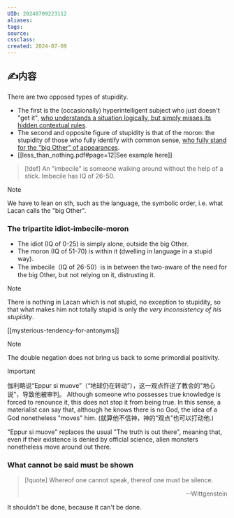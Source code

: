 ```yaml
---
UID: 20240709223112 
aliases: 
tags: 
source: 
cssclass: 
created: 2024-07-09
---
```


## ✍内容
There are two opposed types of stupidity.
- The first is the (occasionally) hyperintelligent subject who just doesn't "get it", <u>who understands a situation logically, but simply misses its hidden contextual rules</u>.
- The second and opposite figure of stupidity is that of the moron: the stupidity of those who fully identify with common sense, <u>who fully stand for the "big Other" of appearances</u>.
- [[less_than_nothing.pdf#page=12|See example here]]

> [!def]
> An "imbecile" is someone walking around without the help of a stick.
> Imbecile has IQ of 26-50.

> [!NOTE]
> We have to lean on sth, such as the language, the symbolic order, i.e. what Lacan calls the "big Other".

### The tripartite idiot-imbecile-moron
- The idiot (IQ of 0-25) is simply alone, outside the big Other.
- The moron (IQ of 51-70) is within it (dwelling in language in a stupid way).
- The imbecile（IQ of 26-50）is in between the two-aware of the need for the big Other, but not relying on it, distrusting it.



> [!NOTE]
> There is nothing in Lacan which is not stupid, no exception to stupidity, so that what makes him not totally stupid is only *the very inconsistency of his stupidity*.

[[mysterious-tendency-for-antonyms]]
> [!NOTE]
> The double negation does not bring us back to some primordial positivity.

> [!IMPORTANT]
> 伽利略说“Eppur si muove”（“地球仍在转动”），这一观点忤逆了教会的"地心说"，导致他被审判。
> Although someone who possesses true knowledge is forced to renounce it, this does not stop it from being true.
> In this sense, a materialist can say that, although he knows there is no God, the idea of a God nonetheless "moves" him. (就算他不信神，神的“观点”也可以打动他.)

"Eppur si muove" replaces the usual "The truth is out there", meaning that, even if their existence is denied by official science, alien monsters nonetheless move around out there.
### What cannot be said must be shown
> [!quote]
> Whereof one cannot speak, thereof one must be silence.
> <p align="right">--Wittgenstein</p>

It shouldn't be done, because it can't be done.

